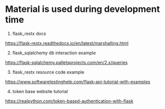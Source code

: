 # Material is used during development time

1. flask_restx docs

https://flask-restx.readthedocs.io/en/latest/marshalling.html

2. flask_sqlalchemy db interaction example

https://flask-sqlalchemy.palletsprojects.com/en/2.x/queries

3. flask_restx resource code example

https://www.softwaretestinghelp.com/flask-api-tutorial-with-examples

4. token base website tutorial

https://realpython.com/token-based-authentication-with-flask
